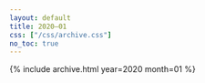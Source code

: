 ```yaml
---
layout: default
title: 2020–01
css: ["/css/archive.css"]
no_toc: true
---
```


{% include archive.html year=2020 month=01 %}
